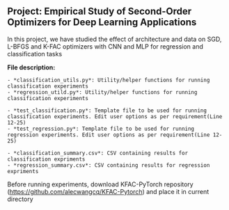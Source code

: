 ## Project: Empirical Study of Second-Order Optimizers for Deep Learning Applications


In this project, we have studied the effect of architecture and data on SGD, L-BFGS and K-FAC optimizers with CNN and MLP for regression and classification tasks


**File description:**

    - *classification_utils.py*: Utility/helper functions for running classification experiments
    - *regression_utild.py*: Utility/helper functions for running classification experiments 
    
    - *test_classification.py*: Template file to be used for running classification experiments. Edit user options as per requirement(Line 12-25)
    - *test_regression.py*: Template file to be used for running regression experiments. Edit user options as per requirement(Line 12-25)

    - *classification_summary.csv*: CSV containing results for classification expriments
    - *regression_summary.csv*: CSV containing results for regression expriments
    
Before running experiments, download KFAC-PyTorch repository (https://github.com/alecwangcq/KFAC-Pytorch) and place it in current directory
